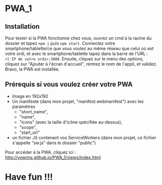 # PWA_1

## Installation

Pour tester si la PWA fonctionne chez vous, ouvrez un cmd à la racine du dossier et tapez `npm i` puis `npm start`.
Connectez votre smartphone/tablette/ce que vous voulez au même réseau que celui où est votre ordi, et avec le smartphone/tablette tapez dans la barre de l'URL : `<l'IP de votre ordi>:3000`. 
Ensuite, cliquez sur le menu des options, cliquez sur "Ajouter à l'écran d'accueil", rentrez le nom de l'appli, et validez.
Bravo, la PWA est installée.

## Prérequis si vous voulez créer votre PWA

- Image en 192x192
- Un manifeste (dans mon projet, "manifest.webmanifest") avec les paramètres 
	- "short_name", 
	- "name", 
	- "icons" (avec la taille d'icône spécifiée au-dessus),
	- "scope",
	- "start_url"
- un fichier JS contenant vos ServiceWorkers (dans mon projet, ce fichier s'appelle "sw.js" dans le dossier "public")

Pour accéder à la PWA, cliquez ici : http://yowims.github.io/PWA_1/views/index.html

# Have fun !!!
